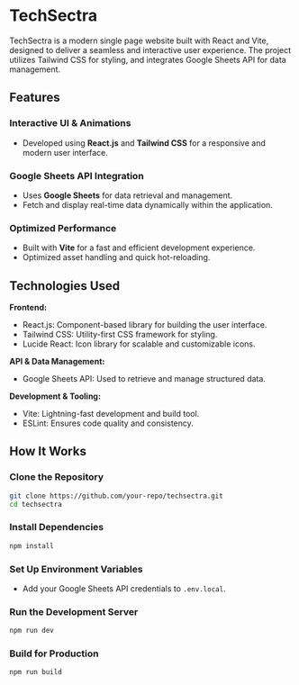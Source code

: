 # TechSectra

TechSectra is a modern single page website built with React and Vite, designed to deliver a seamless and interactive user experience. The project utilizes Tailwind CSS for styling, and integrates Google Sheets API for data management.

## Features

### Interactive UI & Animations
- Developed using **React.js** and **Tailwind CSS** for a responsive and modern user interface.

### Google Sheets API Integration
- Uses **Google Sheets** for data retrieval and management.
- Fetch and display real-time data dynamically within the application.

### Optimized Performance
- Built with **Vite** for a fast and efficient development experience.
- Optimized asset handling and quick hot-reloading.

## Technologies Used

**Frontend:**
- React.js: Component-based library for building the user interface.
- Tailwind CSS: Utility-first CSS framework for styling.
- Lucide React: Icon library for scalable and customizable icons.

**API & Data Management:**
- Google Sheets API: Used to retrieve and manage structured data.

**Development & Tooling:**
- Vite: Lightning-fast development and build tool.
- ESLint: Ensures code quality and consistency.

## How It Works

### Clone the Repository
```sh
git clone https://github.com/your-repo/techsectra.git
cd techsectra
```

### Install Dependencies
```sh
npm install
```

### Set Up Environment Variables
- Add your Google Sheets API credentials to `.env.local`.

### Run the Development Server
```sh
npm run dev
```

### Build for Production
```sh
npm run build
```



